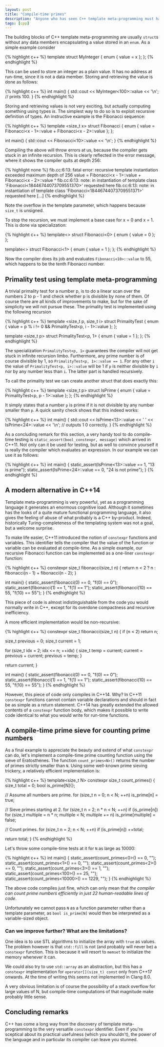 ```yaml
---
layout: post
title: "Compile-time primes"
description: "Anyone who has seen C++ template meta-programming must have come across the compile-time prime number generator by Erwin Unruh. Since then the language has evolved and provides a very readible alternative. In this post I'll touch on both the classical and modern approach."
tags: [cpp]
---
```


The building blocks of C++ template meta-programming are usually `struct`s without any data members encapsulating a value stored in an `enum`. As a simple example consider

{% highlight c++ %}
template <int x> struct MyInteger
{
  enum { value = x };
};
{% endhighlight %}

This can be used to store an integer as a plain value. It has no address at run-time, since it is not a data member. Storing and retrieving the value is done as follows:

{% highlight c++ %}
int main()
{
  std::cout << MyInteger<100>::value << '\n';
  // prints 100.
}
{% endhighlight %}

Storing and retrieving values is not very exciting, but actually computing something using types *is*. The simplest way to do so is to exploit recursive definition of types. An instructive example is the Fibonacci sequence:

{% highlight c++ %}
template <size_t x> struct Fibonacci
{
  enum { 
    value = Fibonacci<x - 1>::value + Fibonacci<x - 2>::value
  };
};

int main()
{
  std::cout << Fibonacci<10>::value << '\n';
}
{% endhighlight %}

Compiling the above will throw errors at us, because the compiler gets stuck in an infinite recursion. This is clearly reflected in the error message, where it shows the compiler quits at depth 256:

{% highlight none %}
fib.cc:6:13: fatal error: recursive template instantiation exceeded maximum depth of 256
    value = Fibonacci<x - 1>::value + Fibonacci<x - 2>::value
            ^
fib.cc:6:13: note: in instantiation of template class 'Fibonacci<18446744073709551370>'
      requested here
fib.cc:6:13: note: in instantiation of template class 'Fibonacci<18446744073709551371>'
      requested here
[...]
{% endhighlight %}

Note the overflow in the template parameter, which happens because `size_t` is unsigned.

To stop the recursion, we must implement a base case for x = 0 and x = 1. This is done via specialization:

{% highlight c++ %}
template<> struct Fibonacci<0>
{
  enum { value = 0 };
};

template<> struct Fibonacci<1>
{
  enum { value = 1 };
};
{% endhighlight %}

Now the compiler does its job and evaluates `Fibonacci<10>::value` to 55, which happens to be the tenth Fibonacci number.

## Primality test using template meta-programming
A trivial primality test for a number p, is to do a linear scan over the numbers 2 to p - 1 and check whether p is divisible by none of them. Of course there are all kinds of improvements to make, but for the sake of simplicity we will not pursue these. The primality test is implemented using the following recursion

{% highlight c++ %}
template <size_t p, size_t i> struct PrimalityTest
{
  enum { value = p % i != 0 && PrimalityTest<p, i - 1>::value }; 
}; 

template <size_t p> struct PrimalityTest<p, 1>
{
  enum { value = 1 };
};
{% endhighlight %}

The specialization `PrimalityTest<p, 1>` guarantees the compiler will not get stuck in infinite recursion limbo. Furthermore, any prime number is of course divisible by 1, so `PrimalityTest<p, 1>::value == 1`. For any other `i` the value of `PrimalityTest<p, i>::value` will be 1 if `p` is neither divisible by `i` nor by any number less than `i`. The latter part is handled recursively.

To call the primality test we can create another struct that does exactly this:

{% highlight c++ %}
template <size_t p> struct IsPrime
{
  enum { value = PrimalityTest<p, p - 1>::value };
};
{% endhighlight %}

It simply states that a number `p` is prime if it is not divisible by any number smaller than `p`. A quick sanity check shows that this indeed works:

{% highlight c++ %}
int main()
{
  std::cout << IsPrime<13>::value << ' ' 
            << IsPrime<24>::value << '\n';
  // outputs 1 0 correctly.
}
{% endhighlight %}

As a concluding remark for this section, a very handy tool to do compile-time testing is `static_assert(bool_constexpr, message)` which arrived in C++11. Not only can it be used for testing, but as well to convince yourself it is really the compiler which evaluates an expression. In our example we can use it as follows:

{% highlight c++ %}
int main()
{
  static_assert(IsPrime<13>::value == 1, "13 is prime");
  static_assert(IsPrime<24>::value == 0, "24 is not prime");
}
{% endhighlight %}

## A modern alternative in C++14
Template meta-programming is very powerful, yet as a programming language it generates an enormous cognitive load. Although it sometimes has the looks of a quite mature functional programming language, it also gives the feeling of abuse of what probably is a C++ by-product. Indeed, historically Turing-completeness of the templating system was not a goal, but a welcome surprise.

To make life easier, C++11 introduced the notion of `constexpr` functions and variables. This identifier tells the compiler that the value of the function or variable can be evaluated at compile-time. As a simple example, our recursive Fibonacci function can be implemented as a one-liner `constexpr` function:

{% highlight c++ %}
constexpr size_t fibonacci(size_t n)
{
  return n < 2 ? n : fibonacci(n - 1) + fibonacci(n - 2);
}

int main()
{
  static_assert(fibonacci(0) == 0, "f(0) == 0");
  static_assert(fibonacci(1) == 1, "f(1) == 1");
  static_assert(fibonacci(10) == 55, "f(10) == 55");
}
{% endhighlight %}

This piece of code is almost indistinguishable from the code you would normally write in C++, except for its overdone compactness and recursive inefficiency.

A more efficient implementation would be non-recursive:

{% highlight c++ %}
constexpr size_t fibonacci(size_t n)
{
  if (n < 2)
    return n;

  size_t previous = 0;
  size_t current = 1;

  for (size_t idx = 2; idx <= n; ++idx)
  {
    size_t temp = current;
    current = previous + current;
    previous = temp;
  }

  return current;
}

int main()
{
  static_assert(fibonacci(0) == 0, "f(0) == 0");
  static_assert(fibonacci(1) == 1, "f(1) == 1");
  static_assert(fibonacci(10) == 55, "f(10) == 55");
}
{% endhighlight %}

However, this piece of code only compiles in C++14. Why? In C++11 `constexpr` functions cannot contain variable declarations and should in fact be as simple as a return statement. C++14 has greatly extended the allowed contents of a `constexpr` function body, which makes it possible to write code identical to what you would write for run-time functions.

## A compile-time prime sieve for counting prime numbers
As a final example to appreciate the beauty and extend of what `constexpr` can do, let's implement a compile-time prime counting function using the sieve of Eratosthenes. The function `count_primes<N>()` returns the number of primes strictly smaller than `N`. Using some well-known prime sieving trickery, a relatively efficient implementation is:

{% highlight c++ %}
template<size_t N> constexpr size_t count_primes()
{
  size_t total = 0;
  bool is_prime[N]{};

  // Assume all numbers are prime.
  for (size_t n = 0; n < N; ++n)
    is_prime[n] = true;

  // Sieve primes starting at 2.
  for (size_t n = 2; n * n < N; ++n)
    if (is_prime[n])
      for (size_t multiple = n * n; multiple < N; multiple += n)
        is_prime[multiple] = false;

  // Count primes.
  for (size_t n = 2; n < N; ++n)
    if (is_prime[n])
      ++total;
  
  return total;
}
{% endhighlight %}

Let's throw some compile-time tests at it for `N` as large as 10000:

{% highlight c++ %}
int main()
{
  static_assert(count_primes<0>() == 0, "");
  static_assert(count_primes<1>() == 0, "");
  static_assert(count_primes<2>() == 0, "");
  static_assert(count_primes<3>() == 1, "");
  static_assert(count_primes<100>() == 25, "");
  static_assert(count_primes<10000>() == 1229, "");
}
{% endhighlight %}

The above code compiles just fine, which can only mean that *the compiler can count prime numbers efficiently in just 22 human-readable lines of code*.

Unfortunately we cannot pass `N` as a function parameter rather than a template parameter, as `bool is_prime[N]` would then be interpreted as a variable-sized object.

### Can we improve further? What are the limitations?
One idea is to use STL algorithms to initialize the array with `true` as values. The problem however is that `std::fill` is not (and probably will never be) a `constexpr` function. This is because it will resort to `memset` to initialize the memory whenever it can.

We could also try to use `std::array` as an abstraction, but this has a `constexpr` implementation for `operator[](size_t) const` only from C++17 onwards. At the time of writing this seems not implemented in Clang 8.0.

A very obvious limitation is of course the possibility of a stack overflow for large values of N, but compile-time computations of that magnitude make probably little sense.

## Concluding remarks
C++ has come a long way from the discovery of template meta-programming to the very versatile `constexpr` identifier. Even if you're sceptical about its practical usefulness (which you shouldn't), the power of the language and in particular its compiler can leave you stunned. 



